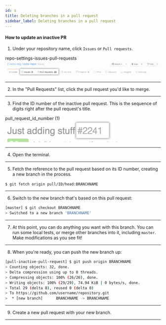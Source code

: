 ```yaml
---
id: s
title: Deleting branches in a pull request
sidebar_label: Deleting branches in a pull request
---
```


#### How to update an inactive PR

1. Under your repository name, click  `Issues` or  `Pull requests`.

repo-settings-issues-pull-requests
![xxx](https://raw.githubusercontent.com/ChickenKyiv/awesome-git-article/master/img/PR/repo-settings-issues-pull-requests.png)

---


2. In the "Pull Requests" list, click the pull request you'd like to merge.

---


3. Find the ID number of the inactive pull request. This is the sequence of digits right after the pull request's title.

pull_request_id_number (1)
![xxx](https://raw.githubusercontent.com/ChickenKyiv/awesome-git-article/master/img/PR/pull_request_id_number.png)

---


4. Open the terminal.

---


5. Fetch the reference to the pull request based on its ID number, creating a new branch in the process.

`$ git fetch origin pull/ID/head:BRANCHNAME`

---


6. Switch to the new branch that's based on this pull request:

```sh
[master] $ git checkout BRANCHNAME
> Switched to a new branch 'BRANCHNAME'
```

---


7. At this point, you can do anything you want with this branch. You can run some local tests, or merge other branches into it, including `master`. Make modifications as you see fit!

---


8. When you're ready, you can push the new branch up:

```sh
[pull-inactive-pull-request] $ git push origin BRANCHNAME
> Counting objects: 32, done.
> Delta compression using up to 8 threads.
> Compressing objects: 100% (26/26), done.
> Writing objects: 100% (29/29), 74.94 KiB | 0 bytes/s, done.
> Total 29 (delta 8), reused 0 (delta 0)
> To https://github.com/username/repository.git
>  * [new branch]      BRANCHNAME -> BRANCHNAME

```

---



9. Create a new pull request with your new branch.

---
